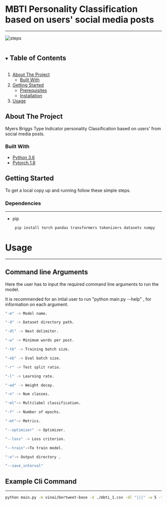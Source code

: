 # MBTI Personality Classification based on users' social media posts
------
![steps](https://github.com/Pranshu-Bahadur/nlp-mbti/blob/RSJdoc/final.gif)
<!-- TABLE OF CONTENTS -->
<details open="open">
  <summary><h2 style="display: inline-block">Table of Contents</h2></summary>
  <ol>
    <li>
      <a href="#about-the-project">About The Project</a>
      <ul>
        <li><a href="#built-with">Built With</a></li>
      </ul>
    </li>
    <li>
      <a href="#getting-started">Getting Started</a>
      <ul>
        <li><a href="#prerequisites">Prerequisites</a></li>
        <li><a href="#installation">Installation</a></li>
      </ul>
    </li>
    <li><a href="#usage">Usage</a></li>
  </ol>
</details>

<!-- ABOUT THE PROJECT -->
## About The Project  
   Myers Briggs Type Indicator personality Classification based on users' from social media posts.

### Built With

* [Python 3.6]()
* [Pytorch 1.8]()

<!-- GETTING STARTED -->
## Getting Started

To get a local copy up and running follow these simple steps.

### Dependencies
------

* pip
  ```sh
   pip install torch pandas transformers tokenizers datasets numpy
  ```
# Usage
---

## Command line Arguments

Here the user has to input the required command line arguments to run the model.

It is recommended for an intial user to run "python main.py --help" , for information on each argument.

```sh
"-m" -> Model name.

"-d" -> Dataset directory path.

"-dl" -> Next delimiter.

"-w" -> Minimum words per post.

"-tb" -> Training batch size.

"-eb" -> Eval batch size.

"-r" -> Test split ratio.

"-l" -> Learning rate.

"-wd" -> Weight decay.

"-n" -> Num classes.

"-ml"-> Multilabel classification.

"-f" -> Number of epochs.

"-mt"-> Metrics.

"--optimizer" -> Optimizer.

"--loss" -> Loss criterion.

"--train"->To train model.

"-o"-> Output directory .

"--save_interval" 
```
## Example Cli Command
------

```sh
python main.py -m vinai/bertweet-base -d ./mbti_1.csv -dl "|||" -w 5 -tb 256 -eb 256 -r 0.75 -l 176e-06 -wd 1e-05 -n 4 -f 5 --optimizer ADAM --loss BCE --train -o ./ops --save_interval 2
```
